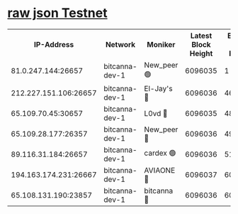 [raw json Testnet](https://rpc-check.bcat.stavr.tech/bcat/rpc-bcat-result.json)
=


<table><tr><th>IP-Address</th><th>Network</th><th>Moniker</th><th>Latest Block Height</th><th>Earliest Block Height</th><th>Catching Up</th><th>Tx Index</th><th>Voting Power</th><th>Scan Time</th></tr><tr><td>81.0.247.144:26657</td><td>bitcanna-dev-1</td><td>New_peer 🟢</td><td>6096035</td><td>1</td><td>False</td><td>on</td><td>0</td><td>2024-01-22T15:13:24.456922560UTC</td></tr><tr><td>212.227.151.106:26657</td><td>bitcanna-dev-1</td><td>El-Jay's 🔴</td><td>6096036</td><td>4670391</td><td>False</td><td>on</td><td>2218164</td><td>2024-01-22T15:13:31.175318703UTC</td></tr><tr><td>65.109.70.45:30657</td><td>bitcanna-dev-1</td><td>L0vd 🔴</td><td>6096035</td><td>4828155</td><td>False</td><td>on</td><td>7920</td><td>2024-01-22T15:13:24.778496674UTC</td></tr><tr><td>65.109.28.177:26357</td><td>bitcanna-dev-1</td><td>New_peer 🔴</td><td>6096036</td><td>4952911</td><td>False</td><td>on</td><td>2237067</td><td>2024-01-22T15:13:31.957729965UTC</td></tr><tr><td>89.116.31.184:26657</td><td>bitcanna-dev-1</td><td>cardex 🟢</td><td>6096036</td><td>5185001</td><td>False</td><td>on</td><td>0</td><td>2024-01-22T15:13:31.604300425UTC</td></tr><tr><td>194.163.174.231:26667</td><td>bitcanna-dev-1</td><td>AVIAONE 🔴</td><td>6096037</td><td>6085721</td><td>False</td><td>on</td><td>1949865</td><td>2024-01-22T15:13:38.735321547UTC</td></tr><tr><td>65.108.131.190:23857</td><td>bitcanna-dev-1</td><td>bitcanna 🔴</td><td>6096036</td><td>6092036</td><td>False</td><td>off</td><td>82269</td><td>2024-01-22T15:13:32.272726940UTC</td></tr></table>